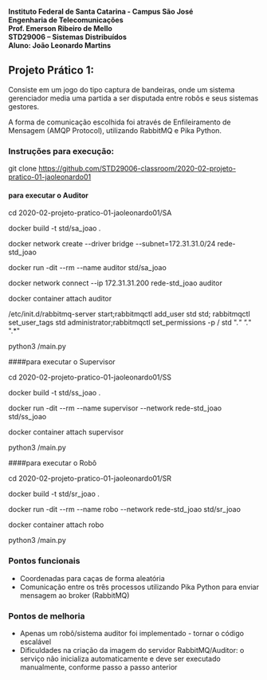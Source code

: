 **Instituto Federal de Santa Catarina - Campus São José  
Engenharia de Telecomunicações    
Prof. Emerson Ribeiro de Mello  
STD29006 – Sistemas Distribuídos  
Aluno: João Leonardo Martins**  

## Projeto Prático 1:

Consiste em um jogo do tipo captura de bandeiras, onde um sistema gerenciador media uma partida a ser disputada entre robôs e seus sistemas gestores. 

A forma de comunicação escolhida foi através de Enfileiramento de Mensagem (AMQP Protocol), utilizando RabbitMQ e Pika Python. 

### Instruções para execução:

git clone https://github.com/STD29006-classroom/2020-02-projeto-pratico-01-jaoleonardo01
	
#### para executar o Auditor	

cd 2020-02-projeto-pratico-01-jaoleonardo01/SA

docker build -t std/sa_joao .

docker network create --driver bridge --subnet=172.31.31.0/24 rede-std_joao

docker run -dit --rm --name auditor std/sa_joao

docker network connect --ip 172.31.31.200 rede-std_joao auditor

docker container attach auditor

/etc/init.d/rabbitmq-server start;rabbitmqctl add_user std std; rabbitmqctl set_user_tags std administrator;rabbitmqctl set_permissions -p / std ".*" ".*" ".*"

python3 /main.py
	
####para executar o Supervisor

cd 2020-02-projeto-pratico-01-jaoleonardo01/SS

docker build -t std/ss_joao .

docker run -dit --rm --name supervisor --network rede-std_joao std/ss_joao

docker container attach supervisor

python3 /main.py

####para executar o Robô	
	
cd 2020-02-projeto-pratico-01-jaoleonardo01/SR

docker build -t std/sr_joao .

docker run -dit --rm --name robo --network rede-std_joao std/sr_joao

docker container attach robo

python3 /main.py

### Pontos funcionais

- Coordenadas para caças de forma aleatória
- Comunicação entre os três processos utilizando Pika Python para enviar mensagem ao broker (RabbitMQ) 

### Pontos de melhoria

- Apenas um robô/sistema auditor foi implementado - tornar o código escalável
- Dificuldades na criação da imagem do servidor RabbitMQ/Auditor: o serviço não inicializa automaticamente e deve ser executado manualmente, conforme passo a passo anterior